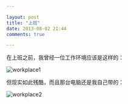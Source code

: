 ```yaml
---

layout: post
title: "上班"
date: 2013-08-02 21:44
comments: true

---
```

在上班之前，我曾经一位工作环境应该是这样的：

![workplace1](/media/pic/workplace1.jpg)

但现实如此残酷，而且那台电脑还是我自己带的：

![workplace2](/media/pic/workplace2.jpg)